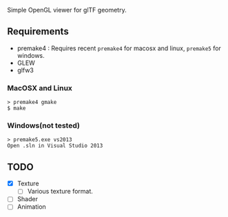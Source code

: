 Simple OpenGL viewer for glTF geometry.

## Requirements

* premake4 : Requires recent `premake4` for macosx and linux, `premake5` for windows.
* GLEW
* glfw3

### MacOSX and Linux

    > premake4 gmake
    $ make

### Windows(not tested)

    > premake5.exe vs2013
    Open .sln in Visual Studio 2013

## TODO

* [x] Texture
  * [ ] Various texture format.
* [ ] Shader
* [ ] Animation
